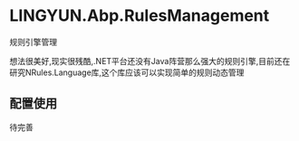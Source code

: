 # LINGYUN.Abp.RulesManagement

规则引擎管理

想法很美好,现实很残酷,.NET平台还没有Java阵营那么强大的规则引擎,目前还在研究NRules.Language库,这个库应该可以实现简单的规则动态管理

## 配置使用

待完善